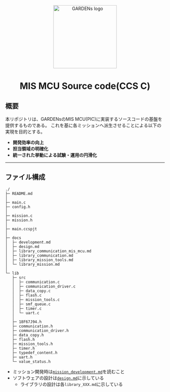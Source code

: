 <div align="center">
    <img src="https://github.com/user-attachments/assets/099b80dd-a6a5-4a14-940f-06401dadf024" width="200" alt="GARDENs logo" />
   <h1>MIS MCU Source code(CCS C)</h1>
</div>

## 概要  
本リポジトリは、GARDENsのMIS MCU(PIC)に実装するソースコードの基盤を提供するものである。
これを基に各ミッションへ派生させることによる以下の実現を目的とする。

- **開発効率の向上**  
- **担当領域の明確化**  
- **統一された挙動による試験・運用の円滑化**  

---

## ファイル構成
```
./
├─ README.md
│
├─ main.c
├─ config.h
│
├─ mission.c
├─ mission.h
│
├─ main.ccspjt
│
├─ docs
│  ├─ development.md
│  ├─ design.md
│  ├─ library_communication_mis_mcu.md
│  ├─ library_communication.md
│  ├─ library_mission_tools.md
│  └─ library_mission.md
│
└─ lib
   ├─ src
   │  ├─ communication.c
   │  ├─ communication_driver.c
   │  ├─ data_copy.c
   │  ├─ flash.c
   │  ├─ mission_tools.c
   │  ├─ smf_queue.c
   │  ├─ timer.c
   │  └─ uart.c
   │
   ├─ 18F67J94.h
   ├─ communication.h
   ├─ communication_driver.h
   ├─ data_copy.h
   ├─ flash.h
   ├─ mission_tools.h
   ├─ timer.h
   ├─ typedef_content.h
   ├─ uart.h
   └─ value_status.h
```
- ミッション開発時は[`mission_development.md`](https://github.com/CIT-GARDENs-Organization/MIS_MCU_CCSC/blob/issue-1/docs/development.md)を読むこと
- ソフトウェアの設計は[`design.md`](https://github.com/CIT-GARDENs-Organization/MIS_MCU_CCSC/blob/issue-1/docs/design.md)に示している
   - ライブラリの設計は各`library_XXX.md`に示している